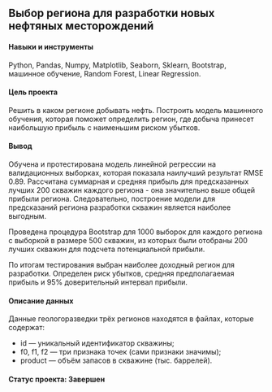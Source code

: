 ## Выбор региона для разработки новых нефтяных месторождений

#### Навыки и инструменты
Python, Pandas, Numpy, Matplotlib, Seaborn, Sklearn, Bootstrap, машинное обучение, Random Forest, Linear Regression.

#### Цель проекта
Решить в каком регионе добывать нефть. Построить модель машинного обучения, которая поможет определить регион, где добыча принесет наибольшую прибыль с наименьшим риском убытков.

#### Вывод 
Обучена и протестирована модель линейной регрессии на валидационных выборках, которая показала наилучший результат RMSE 0.89.
Рассчитана суммарная и средняя прибыль для предсказанных лучших 200 скважин каждого региона - она значительно выше общей прибыли региона. 
Следовательно, построение модели для предсказаний региона разработки скважин является наиболее выгодным.

Проведена процедура Bootstrap для 1000 выборок для каждого региона с выборкой в размере 500 скважин, 
из которых были отобраны 200 лучших скважин для подсчета потенциальной прибыли.

По итогам тестирования выбран наиболее доходный регион для разработки. 
Определен риск убытков, средняя предполагаемая прибыль и 95% доверительный интервал прибыли.

#### Описание данных
Данные геологоразведки трёх регионов находятся в файлах, которые содержат:

* id — уникальный идентификатор скважины;
* f0, f1, f2 — три признака точек (сами признаки значимы);
* product — объём запасов в скважине (тыс. баррелей).

#### Статус проекта: Завершен
